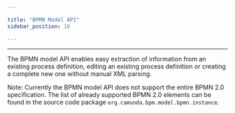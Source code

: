 ```yaml
---

title: "BPMN Model API"
sidebar_position: 10

---
```


---


The BPMN model API enables easy extraction of information from an existing process definition, editing an existing process definition or creating a complete new one without manual XML parsing.

Note: Currently the BPMN model API does not support the entire BPMN 2.0 specification. The list of already supported BPMN 2.0 elements can be found in the source code package `org.camunda.bpm.model.bpmn.instance`.
